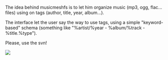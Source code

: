 The idea behind musicmeshfs is to let him organize music (mp3, ogg, flac... files) using on tags (author, title, year, album...).

The interface let the user say the way to use tags, using a simple "keyword-based" schema (something like "%artist/%year - %album/%track - %title.%type").


Please, use the svn!

[![](http://www.ohloh.net/projects/musicmeshfs/widgets/project_thin_badge.gif)](http://www.ohloh.net/projects/musicmeshfs)
